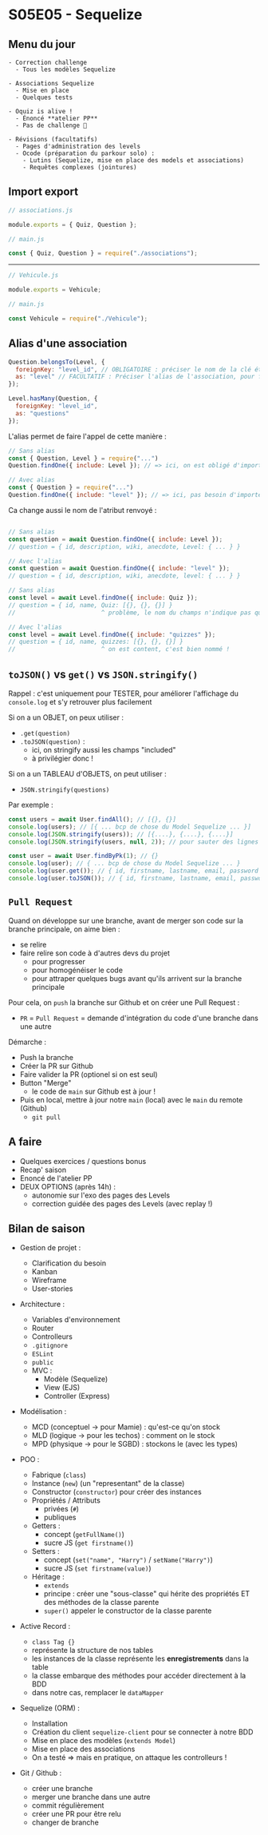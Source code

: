 # S05E05 - Sequelize

## Menu du jour 

```
- Correction challenge
  - Tous les modèles Sequelize

- Associations Sequelize
  - Mise en place
  - Quelques tests

- Oquiz is alive !
  - Énoncé **atelier PP**
  - Pas de challenge 🎉

- Révisions (facultatifs)
  - Pages d'administration des levels
  - Ocode (préparation du parkour solo) :
    - Lutins (Sequelize, mise en place des models et associations)
    - Requêtes complexes (jointures)
```


## Import export 

```js
// associations.js

module.exports = { Quiz, Question };
```

```js
// main.js

const { Quiz, Question } = require("./associations");
```

----

```js
// Vehicule.js

module.exports = Vehicule;
```

```js
// main.js

const Vehicule = require("./Vehicule");
```

## Alias d'une association

```js
Question.belongsTo(Level, {
  foreignKey: "level_id", // OBLIGATOIRE : préciser le nom de la clé étrangère
  as: "level" // FACULTATIF : Préciser l'alias de l'association, pour faciliter la query
});

Level.hasMany(Question, {
  foreignKey: "level_id",
  as: "questions"
});
```

L'alias permet de faire l'appel de cette manière : 

```js
// Sans alias 
const { Question, Level } = require("...")
Question.findOne({ include: Level }); // => ici, on est obligé d'importer Level

// Avec alias 
const { Question } = require("...")
Question.findOne({ include: "level" }); // => ici, pas besoin d'importer Level, on se sert de l'alias
```

Ca change aussi le nom de l'atribut renvoyé : 

```js

// Sans alias 
const question = await Question.findOne({ include: Level }); 
// question = { id, description, wiki, anecdote, Level: { ... } }

// Avec l'alias
const question = await Question.findOne({ include: "level" }); 
// question = { id, description, wiki, anecdote, level: { ... } }
```


```js
// Sans alias 
const level = await Level.findOne({ include: Quiz }); 
// question = { id, name, Quiz: [{}, {}, {}] }
//                        ^ problème, le nom du champs n'indique pas que c'est un array !

// Avec l'alias
const level = await Level.findOne({ include: "quizzes" }); 
// question = { id, name, quizzes: [{}, {}, {}] }
//                        ^ on est content, c'est bien nommé !
```

## `toJSON()` vs `get()` vs `JSON.stringify()`

Rappel : c'est uniquement pour TESTER, pour améliorer l'affichage du `console.log` et s'y retrouver plus facilement

Si on a un OBJET, on peux utiliser : 
- `.get(question)`
- `.toJSON(question)` : 
  - ici, on stringify aussi les champs "included"
  - à privilégier donc !

Si on a un TABLEAU d'OBJETS, on peut utiliser : 
- `JSON.stringify(questions)`


Par exemple : 

```js
const users = await User.findAll(); // [{}, {}]
console.log(users); // [{ ... bcp de chose du Model Sequelize ... }]
console.log(JSON.stringify(users)); // [{....}, {....}, {....}]
console.log(JSON.stringify(users, null, 2)); // pour sauter des lignes entre les attributs
```

```js
const user = await User.findByPk(1); // {}
console.log(user); // { ... bcp de chose du Model Sequelize ... }
console.log(user.get()); // { id, firstname, lastname, email, password }
console.log(user.toJSON()); // { id, firstname, lastname, email, password }
```

## `Pull Request`

Quand on développe sur une branche, avant de merger son code sur la branche principale, on aime bien : 
- se relire
- faire relire son code à d'autres devs du projet 
  - pour progresser
  - pour homogénéiser le code
  - pour attraper quelques bugs avant qu'ils arrivent sur la branche principale 

Pour cela, on `push` la branche sur Github et on créer une Pull Request : 
- `PR` = `Pull Request` = demande d'intégration du code d'une branche dans une autre

Démarche : 
- Push la branche
- Créer la PR sur Github
- Faire valider la PR (optionel si on est seul)
- Button "Merge"
  - le code de `main` sur Github est à jour !
- Puis en local, mettre à jour notre `main` (local) avec le `main` du remote (Github)
  - `git pull`


## A faire

- Quelques exercices / questions bonus
- Recap' saison
- Enoncé de l'atelier PP
- DEUX OPTIONS (après 14h) : 
  - autonomie sur l'exo des pages des Levels
  - correction guidée des pages des Levels (avec replay !)

## Bilan de saison 

- Gestion de projet : 
  - Clarification du besoin
  - Kanban
  - Wireframe
  - User-stories

- Architecture : 
  - Variables d'environnement
  - Router
  - Controlleurs
  - `.gitignore`
  - `ESLint`
  - `public`
  - MVC : 
    - Modèle (Sequelize)
    - View (EJS)
    - Controller (Express)

- Modélisation : 
  - MCD (conceptuel -> pour Mamie) : qu'est-ce qu'on stock
  - MLD (logique -> pour les techos) : comment on le stock
  - MPD (physique -> pour le SGBD) : stockons le (avec les types)

- POO : 
  - Fabrique (`class`)
  - Instance (`new`) (un "representant" de la classe)
  - Constructor (`constructor`) pour créer des instances
  - Propriétés / Attributs 
    - privées (`#`)
    - publiques
  - Getters :
    - concept (`getFullName()`)
    - sucre JS (`get firstname()`)
  - Setters : 
    - concept (`set("name", "Harry")` / `setName("Harry")`)
    - sucre JS (`set firstname(value)`)
  - Héritage : 
    - `extends`
    - principe : créer une "sous-classe" qui hérite des propriétés ET des méthodes de la classe parente
    - `super()` appeler le constructor de la classe parente

- Active Record : 
  - `class Tag {}` 
  - représente la structure de nos tables
  - les instances de la classe représente les **enregistrements** dans la table
  - la classe embarque des méthodes pour accéder directement à la BDD
  - dans notre cas, remplacer le `dataMapper`

- Sequelize (ORM) : 
  - Installation
  - Création du client `sequelize-client` pour se connecter à notre BDD
  - Mise en place des modèles (`extends Model`)
  - Mise en place des associations
  - On a testé => mais en pratique, on attaque les controlleurs !

- Git / Github : 
  - créer une branche
  - merger une branche dans une autre
  - commit régulièrement
  - créer une PR pour être relu
  - changer de branche
